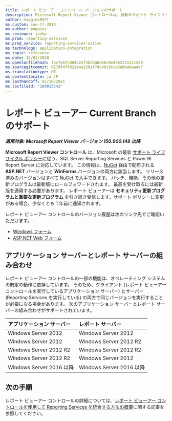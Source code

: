 ```yaml
---
title: レポート ビューアー コントロール バージョンのサポート
description: Microsoft Report Viewer コントロールは、最新のサポート ライフサイクル ポリシーに従う、SQL Server Reporting Services と Power BI Report Server に対応しています。
author: maggiesMSFT
ms.custom: seo-lt-2019
ms.author: maggies
ms.reviewer: jonhp
ms.prod: reporting-services
ms.prod_service: reporting-services-native
ms.technology: application-integration
ms.topic: reference
ms.date: 12/01/2020
ms.openlocfilehash: fac7ebfc88432ef3bd8abde6c0e4e62115311520
ms.sourcegitcommit: 917df4ffd22e4a229af7dc481dcce3ebba0aa4d7
ms.translationtype: HT
ms.contentlocale: ja-JP
ms.lasthandoff: 02/10/2021
ms.locfileid: "100015642"
---
```

# <a name="support-for-report-viewer-current-branch-versions"></a>レポート ビューアー Current Branch のサポート

**_適用対象: Microsoft Report Viewer バージョン 150.900.148 以降_**

**Microsoft Report Viewer コントロール** は、Microsoft の最新 [サポート ライフサイクル ポリシー](https://support.microsoft.com/hub/4095338/microsoft-lifecycle-policy)に従う、SQL Server Reporting Services と Power BI Report Server に対応しています。 この情報は、[NuGet](https://www.nuget.org/) 経由で配布される **ASP.NET** バージョンと **WinForms** バージョンの両方に該当します。 リリース済みのバージョンはすべて [NuGet](https://www.nuget.org/) で入手できます。 パッチ、機能、その他の更新プログラムは最新版にロールフォワードされます。 最高を受け取るには最新版を適用する必要があります。 レポート ビューアーは **セキュリティ更新プログラムと重要な更新プログラム** を引き続き受信します。サポート ポリシーに変更がある場合、少なくとも 1 年前に通知されます。

レポート ビューアー コントロールのバージョン履歴は次のリンク先でご確認いただけます。

- [Windows フォーム](https://www.nuget.org/packages/Microsoft.ReportingServices.ReportViewerControl.Winforms/)
- [ASP.NET Web フォーム](https://www.nuget.org/packages/Microsoft.ReportingServices.ReportViewerControl.WebForms/)

## <a name="application-server-and-report-server-combinations"></a>アプリケーション サーバーとレポート サーバーの組み合わせ

レポート ビューアー コントロールの一部の機能は、オペレーティング システムの既定の動作に依存しています。 そのため、クライアント (レポート ビューアー コントロールを実行しているアプリケーション サーバー) とサーバー (Reporting Services を実行している) の両方で同じバージョンを実行することが必要になる場合があります。 次のアプリケーション サーバーとレポート サーバーの組み合わせがサポートされています。

| アプリケーション サーバー | レポート サーバー |
| :----------------- | :------ |
| Windows Server 2012 | Windows Server 2012 |
| Windows Server 2012 | Windows Server 2012 R2 |
| Windows Server 2012 R2 | Windows Server 2012 R2 |
| Windows Server 2012 R2 | Windows Server 2012 |
| Windows Server 2016 以降 | Windows Server 2016 以降 |

## <a name="next-steps"></a>次の手順

レポート ビューアー コントロールの詳細については、[レポート ビューアー コントロールを使用して Reporting Services を統合する方法の概要](integrating-reporting-services-using-reportviewer-controls-get-started.md)に関する記事を参照してください。

